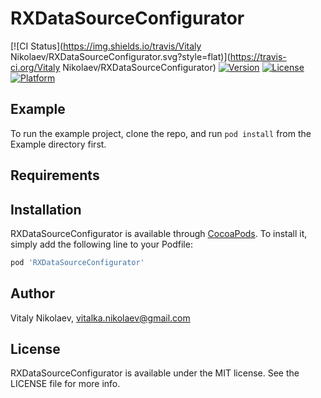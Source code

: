 # RXDataSourceConfigurator

[![CI Status](https://img.shields.io/travis/Vitaly Nikolaev/RXDataSourceConfigurator.svg?style=flat)](https://travis-ci.org/Vitaly Nikolaev/RXDataSourceConfigurator)
[![Version](https://img.shields.io/cocoapods/v/RXDataSourceConfigurator.svg?style=flat)](https://cocoapods.org/pods/RXDataSourceConfigurator)
[![License](https://img.shields.io/cocoapods/l/RXDataSourceConfigurator.svg?style=flat)](https://cocoapods.org/pods/RXDataSourceConfigurator)
[![Platform](https://img.shields.io/cocoapods/p/RXDataSourceConfigurator.svg?style=flat)](https://cocoapods.org/pods/RXDataSourceConfigurator)

## Example

To run the example project, clone the repo, and run `pod install` from the Example directory first.

## Requirements

## Installation

RXDataSourceConfigurator is available through [CocoaPods](https://cocoapods.org). To install
it, simply add the following line to your Podfile:

```ruby
pod 'RXDataSourceConfigurator'
```

## Author

Vitaly Nikolaev, vitalka.nikolaev@gmail.com

## License

RXDataSourceConfigurator is available under the MIT license. See the LICENSE file for more info.
